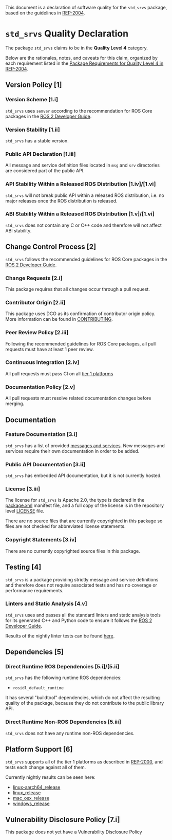 This document is a declaration of software quality for the `std_srvs` package, based on the guidelines in [REP-2004](https://www.ros.org/reps/rep-2004.html).

# `std_srvs` Quality Declaration

The package `std_srvs` claims to be in the **Quality Level 4** category.

Below are the rationales, notes, and caveats for this claim, organized by each requirement listed in the [Package Requirements for Quality Level 4 in REP-2004](https://www.ros.org/reps/rep-2004.html).

## Version Policy [1]

### Version Scheme [1.i]

`std_srvs` uses `semver` according to the recommendation for ROS Core packages in the [ROS 2 Developer Guide](https://index.ros.org/doc/ros2/Contributing/Developer-Guide/#versioning).

### Version Stability [1.ii]

`std_srvs` has a stable version.

### Public API Declaration [1.iii]

All message and service definition files located in `msg` and `srv` directories are considered part of the public API.

### API Stability Within a Released ROS Distribution [1.iv]/[1.vi]

`std_srvs` will not break public API within a released ROS distribution, i.e. no major releases once the ROS distribution is released.

### ABI Stability Within a Released ROS Distribution [1.v]/[1.vi]

`std_srvs` does not contain any C or C++ code and therefore will not affect ABI stability.

## Change Control Process [2]

`std_srvs` follows the recommended guidelines for ROS Core packages in the [ROS 2 Developer Guide](https://index.ros.org/doc/ros2/Contributing/Developer-Guide/#package-requirements).

### Change Requests [2.i]

This package requires that all changes occur through a pull request.

### Contributor Origin [2.ii]

This package uses DCO as its confirmation of contributor origin policy. More information can be found in [CONTRIBUTING](../CONTRIBUTING.md).

### Peer Review Policy [2.iii]

Following the recommended guidelines for ROS Core packages, all pull requests must have at least 1 peer review.

### Continuous Integration [2.iv]

All pull requests must pass CI on all [tier 1 platforms](https://www.ros.org/reps/rep-2000.html#support-tiers)

### Documentation Policy [2.v]

All pull requests must resolve related documentation changes before merging.

## Documentation

### Feature Documentation [3.i]

`std_srvs` has a list of provided [messages and services](README.md).
New messages and services require their own documentation in order to be added.

### Public API Documentation [3.ii]

`std_srvs` has embedded API documentation, but it is not currently hosted.

### License [3.iii]

The license for `std_srvs` is Apache 2.0, the type is declared in the [package.xml](package.xml) manifest file, and a full copy of the license is in the repository level [LICENSE](../LICENSE) file.

There are no source files that are currently copyrighted in this package so files are not checked for abbreviated license statements.

### Copyright Statements [3.iv]

There are no currently copyrighted source files in this package.

## Testing [4]

`std_srvs` is a package providing strictly message and service definitions and therefore does not require associated tests and has no coverage or performance requirements.

### Linters and Static Analysis [4.v]

`std_srvs` uses and passes all the standard linters and static analysis tools for its generated C++ and Python code to ensure it follows the [ROS 2 Developer Guide](https://index.ros.org/doc/ros2/Contributing/Developer-Guide/#linters).

Results of the nightly linter tests can be found [here](http://build.ros2.org/view/Epr/job/Epr__common_interfaces__ubuntu_bionic_amd64/lastBuild/testReport/std_srvs/).

## Dependencies [5]

### Direct Runtime ROS Dependencies [5.i]/[5.ii]

`std_srvs` has the following runtime ROS dependencies:
* `rosidl_default_runtime`

It has several "buildtool" dependencies, which do not affect the resulting quality of the package, because they do not contribute to the public library API.

### Direct Runtime Non-ROS Dependencies [5.iii]

`std_srvs` does not have any runtime non-ROS dependencies.

## Platform Support [6]

`std_srvs` supports all of the tier 1 platforms as described in [REP-2000](https://www.ros.org/reps/rep-2000.html#support-tiers), and tests each change against all of them.

Currently nightly results can be seen here:
* [linux-aarch64_release](https://ci.ros2.org/view/nightly/job/nightly_linux-aarch64_release/lastBuild/testReport/std_srvs/)
* [linux_release](https://ci.ros2.org/view/nightly/job/nightly_linux_release/lastBuild/testReport/std_srvs/)
* [mac_osx_release](https://ci.ros2.org/view/nightly/job/nightly_osx_release/lastBuild/testReport/std_srvs/)
* [windows_release](https://ci.ros2.org/view/nightly/job/nightly_win_rel/lastBuild/testReport/std_srvs/)

## Vulnerability Disclosure Policy [7.i]

This package does not yet have a Vulnerability Disclosure Policy
